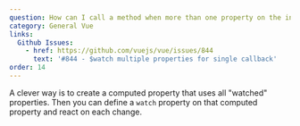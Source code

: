 ```yaml
---
question: How can I call a method when more than one property on the instance updates?
category: General Vue
links:
  Github Issues:
    - href: https://github.com/vuejs/vue/issues/844
      text: '#844 - $watch multiple properties for single callback'
order: 14
---
```


A clever way is to create a computed property that uses all "watched" properties. Then you can define a `watch` property on that computed property and react on each change.
